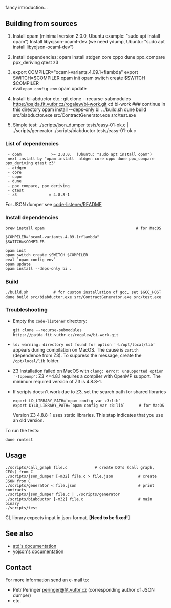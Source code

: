 fancy introduction...

## Building from sources

1) Install opam (minimal version 2.0.0, Ubuntu example: "sudo apt install opam")
   Install libyojson-ocaml-dev (we need ydump, Ubuntu: "sudo apt install libyojson-ocaml-dev")

2) Install dependencies:
   opam install atdgen core cppo dune ppx_compare ppx_deriving qtest z3

3) 
   export COMPILER="ocaml-variants.4.09.1+flambda"
   export SWITCH=$COMPILER
   opam init
   opam switch create $SWITCH $COMPILER  
   eval `opam config env`
   opam update

4) Install bi-abductor etc.:
   git clone --recurse-submodules https://pajda.fit.vutbr.cz/rogalew/bi-work.git
   cd bi-work   ### continue in this directory
   opam install --deps-only bi .
   ./build.sh
   dune build src/biabductor.exe src/ContractGenerator.exe src/test.exe

5) Simple test:
   ./scripts/json_dumper  tests/easy-01-ok.c | ./scripts/generator
   ./scripts/biabductor   tests/easy-01-ok.c

 

### List of dependencies
     - opam             >= 2.0.0,  (Ubuntu: "sudo apt install opam")
     next install by "opam install  atdgen core cppo dune ppx_compare ppx_deriving qtest z3"
     - atdgen
     - core
     - cppo
     - dune
     - ppx_compare, ppx_deriving
     - qtest
     - z3              = 4.8.8-1

For JSON dumper see [code-listener/README](https://github.com/versokova/predator/blob/json/README)

### Install dependencies
```
brew install opam                                        # for MacOS
```
```
$COMPILER="ocaml-variants.4.09.1+flambda"
$SWITCH=$COMPILER

opam init
opam switch create $SWITCH $COMPILER
eval `opam config env`
opam update
opam install --deps-only bi .
```

### Build
```
./build.sh           # for custom installation of gcc, set $GCC_HOST
dune build src/biabductor.exe src/ContractGenerator.exe src/test.exe
```

### Troubleshooting

* Empty the `code-listener` directory:
  ```
  git clone --recurse-submodules https://pajda.fit.vutbr.cz/rogalew/bi-work.git
  ```
* `ld: warning: directory not found for option '-L/opt/local/lib'` appears
  during compilation on MacOS. The cause is `zarith` (dependence from Z3).
  To suppress the message, create the `/opt/local/lib` folder.

* Z3 Installation failed on MacOS with `clang: error: unsupported option '-fopenmp'`:
  Z3 <=4.8.1 requires a compiler with OpenMP support. The minimum required
  version of Z3 is 4.8.8-1.

* If scripts doesn't work due to Z3, set the search path for shared libraries
  ```
  export LD_LIBRARY_PATH=`opam config var z3:lib`
  export DYLD_LIBRARY_PATH=`opam config var z3:lib`      # for MacOS
  ```
  Version Z3 4.8.8-1 uses static libraries. This stap indicates that you use an old version.

To run the tests:
```
dune runtest
```
## Usage
```
./scripts/call_graph file.c            # create DOTs (call graph, CFGs) from C
./scripts/json_dumper [-m32] file.c > file.json           # create JSON from C
./scripts/generator < file.json                           # print contracts
./scripts/json_dumper file.c | ./scripts/generator
./scripts/biabductor [-m32] file.c                        # main binary
./scripts/test
```
CL library expects input in json-format. **[Need to be fixed!]**

## See also
   * [atd's documentation](http://atd.readthedocs.io/en/latest/)
   * [yojson's documentation](https://docs.mirage.io/yojson/Yojson/index.html)

## Contact
For more information send an e-mail to:

* Petr Peringer <peringer@fit.vutbr.cz> (corresponding author of JSON dumper)
* etc.
